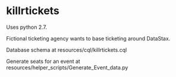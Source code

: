 # killrtickets
Uses python 2.7.

Fictional ticketing agency wants to base ticketing around DataStax.

Database schema at resources/cql/killrtickets.cql

Generate seats for an event at resources/helper_scripts/Generate_Event_data.py